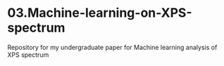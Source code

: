 # 03.Machine-learning-on-XPS-spectrum
Repository for my undergraduate paper for Machine learning analysis of XPS spectrum
